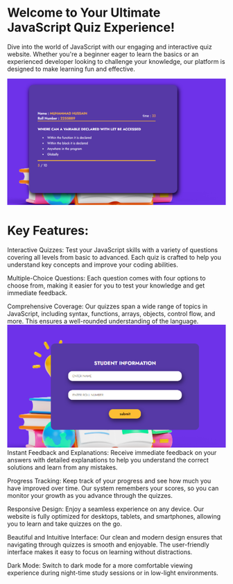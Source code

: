 # Welcome to Your Ultimate JavaScript Quiz Experience! <br>
<p>Dive into the world of JavaScript with our engaging and interactive quiz website. Whether you're a beginner eager to learn the basics or an experienced developer looking to challenge your knowledge, our platform is designed to make learning fun and effective.</p>
<img src="./quiz start.png" alt="quizpng">
<br>

<p>
  <h1>Key Features:</h1>

Interactive Quizzes: Test your JavaScript skills with a variety of questions covering all levels from basic to advanced. Each quiz is crafted to help you understand key concepts and improve your coding abilities.

Multiple-Choice Questions: Each question comes with four options to choose from, making it easier for you to test your knowledge and get immediate feedback.

Comprehensive Coverage: Our quizzes span a wide range of topics in JavaScript, including syntax, functions, arrays, objects, control flow, and more. This ensures a well-rounded understanding of the language.
<br>
<img src="./logn.png" alt="quizpng">
<br>
Instant Feedback and Explanations: Receive immediate feedback on your answers with detailed explanations to help you understand the correct solutions and learn from any mistakes.

Progress Tracking: Keep track of your progress and see how much you have improved over time. Our system remembers your scores, so you can monitor your growth as you advance through the quizzes.

Responsive Design: Enjoy a seamless experience on any device. Our website is fully optimized for desktops, tablets, and smartphones, allowing you to learn and take quizzes on the go.

Beautiful and Intuitive Interface: Our clean and modern design ensures that navigating through quizzes is smooth and enjoyable. The user-friendly interface makes it easy to focus on learning without distractions.

Dark Mode: Switch to dark mode for a more comfortable viewing experience during night-time study sessions or in low-light environments.</p>
